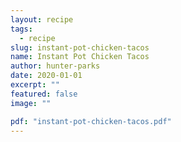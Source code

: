 ```yaml
---
layout: recipe
tags:
  - recipe
slug: instant-pot-chicken-tacos
name: Instant Pot Chicken Tacos
author: hunter-parks
date: 2020-01-01
excerpt: ""
featured: false
image: ""

pdf: "instant-pot-chicken-tacos.pdf"
---
```

